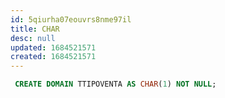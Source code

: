 ```yaml
---
id: 5qiurha07eouvrs8nme97il
title: CHAR
desc: null
updated: 1684521571
created: 1684521571
---
```



```sql
 CREATE DOMAIN TTIPOVENTA AS CHAR(1) NOT NULL;
```
